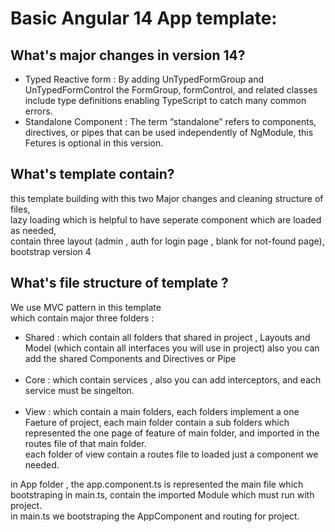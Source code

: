 # Basic Angular 14 App template:

## What's major changes in version 14? <br>

- Typed Reactive form : By adding UnTypedFormGroup and UnTypedFormControl the FormGroup, formControl, and related classes include type definitions enabling TypeScript to catch many common errors.<br>
- Standalone Component : The term “standalone” refers to components, directives, or pipes that can be used independently of NgModule, this Fetures is optional in this version. <br>

## What's template contain? <br>

this template building with this two Major changes and cleaning structure of files, <br>
lazy loading which is helpful to have seperate component which are loaded as needed, <br>
contain three layout (admin , auth for login page , blank for not-found page), <br>
bootstrap version 4

## What's file structure of template ?

We use MVC pattern in this template
<br> which contain major three folders : <br>

- Shared : which contain all folders that shared in project , Layouts and Model (which contain all interfaces you will use in project) also you can add the shared Components and Directives or Pipe <br>
  <br>
- Core : which contain services , also you can add interceptors, and each service must be singelton. <br>
  <br>
- View : which contain a main folders, each folders implement a one Faeture of project, each main folder contain a sub folders which represented the one page of feature of main folder, and imported in the routes file of that main folder. <br>
  each folder of view contain a routes file to loaded just a component we needed. <br>

in App folder , the app.component.ts is represented the main file which bootstraping in main.ts, contain the imported Module which must run with project. <br> in main.ts we bootstraping the AppComponent and routing for project.
